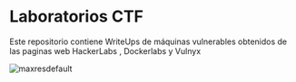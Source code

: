 # Laboratorios CTF
Este repositorio contiene WriteUps de máquinas vulnerables obtenidos de las paginas web HackerLabs , Dockerlabs y Vulnyx

![maxresdefault](https://github.com/rob0t-txt/Cocido.github.io/assets/173412706/296c49f7-f6af-4113-a6b1-807d99954830)
